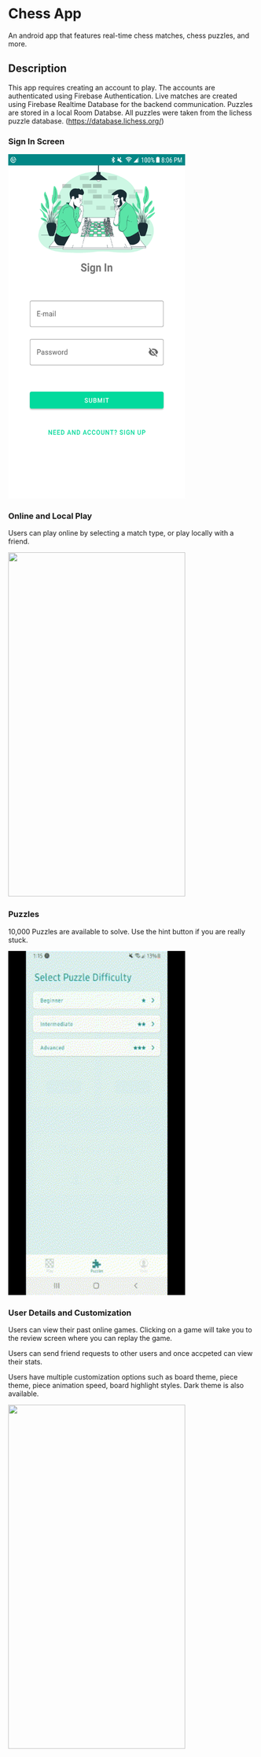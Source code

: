 # Chess App
An android app that features real-time chess matches, chess puzzles, and more.

## Description
This app requires creating an account to play. The accounts are authenticated using Firebase Authentication. Live matches are created using Firebase Realtime Database for the backend communication. Puzzles are stored in a local Room Databse. All puzzles were taken from the lichess puzzle database. (https://database.lichess.org/) 

### Sign In Screen

<img src="https://github.com/gomezdevlopment/chess-annotation-app/blob/master/chess_sign_in.png" width="360" height="700">

### Online and Local Play 
Users can play online by selecting a match type, or play locally with a friend. 

<img src="https://github.com/gomezdevlopment/chess-annotation-app/blob/master/chessGame.gif" width="360" height="700">

### Puzzles 
10,000 Puzzles are available to solve. Use the hint button if you are really stuck. 

<img src="https://github.com/gomezdevlopment/chess-annotation-app/blob/master/user.gif" width="360" height="700">

### User Details and Customization

Users can view their past online games. Clicking on a game will take you to the review screen where you can replay the game. 

Users can send friend requests to other users and once accpeted can view their stats. 

Users have multiple customization options such as board theme, piece theme, piece animation speed, board highlight styles. Dark theme is also available. 

<img src="https://github.com/gomezdevlopment/chess-annotation-app/blob/master/puzzles.gif" width="360" height="700">


